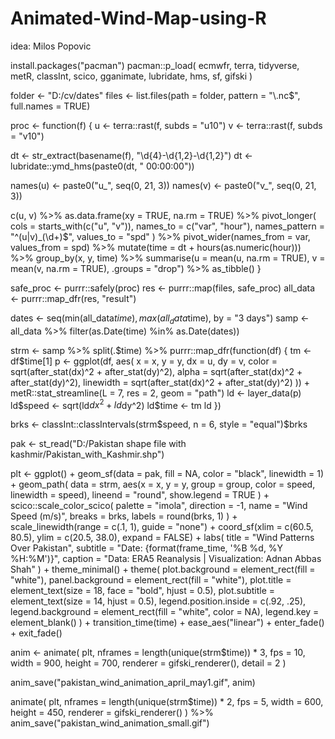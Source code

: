 # Animated-Wind-Map-using-R
idea:  Milos Popovic





install.packages("pacman")
pacman::p_load(
  ecmwfr, terra, tidyverse, metR,
  classInt, scico, gganimate,
  lubridate, hms, sf, gifski
)

folder <- "D:/cv/dates"
files <- list.files(path = folder, pattern = "\\.nc$", full.names = TRUE)

proc <- function(f) {
  u <- terra::rast(f, subds = "u10")
  v <- terra::rast(f, subds = "v10")
  
  dt <- str_extract(basename(f), "\\d{4}-\\d{1,2}-\\d{1,2}")
  dt <- lubridate::ymd_hms(paste0(dt, " 00:00:00"))
  
  names(u) <- paste0("u_", seq(0, 21, 3))
  names(v) <- paste0("v_", seq(0, 21, 3))
  
  c(u, v) %>%
    as.data.frame(xy = TRUE, na.rm = TRUE) %>%
    pivot_longer(
      cols = starts_with(c("u", "v")),
      names_to = c("var", "hour"),
      names_pattern = "^(u|v)_(\\d+)$",
      values_to = "spd"
    ) %>%
    pivot_wider(names_from = var, values_from = spd) %>%
    mutate(time = dt + hours(as.numeric(hour))) %>%
    group_by(x, y, time) %>%
    summarise(u = mean(u, na.rm = TRUE), v = mean(v, na.rm = TRUE), .groups = "drop") %>%
    as_tibble()
}

safe_proc <- purrr::safely(proc)
res <- purrr::map(files, safe_proc)
all_data <- purrr::map_dfr(res, "result")

dates <- seq(min(all_data$time), max(all_data$time), by = "3 days")
samp <- all_data %>% filter(as.Date(time) %in% as.Date(dates))

strm <- samp %>%
  split(.$time) %>%
  purrr::map_dfr(function(df) {
    tm <- df$time[1]
    p <- ggplot(df, aes(
      x = x, y = y, dx = u, dy = v,
      color = sqrt(after_stat(dx)^2 + after_stat(dy)^2),
      alpha = sqrt(after_stat(dx)^2 + after_stat(dy)^2),
      linewidth = sqrt(after_stat(dx)^2 + after_stat(dy)^2)
    )) +
      metR::stat_streamline(L = 7, res = 2, geom = "path")
    ld <- layer_data(p)
    ld$speed <- sqrt(ld$dx^2 + ld$dy^2)
    ld$time <- tm
    ld
  })

brks <- classInt::classIntervals(strm$speed, n = 6, style = "equal")$brks

pak <- st_read("D:/Pakistan shape file with kashmir/Pakistan_with_Kashmir.shp")

plt <- ggplot() +
  geom_sf(data = pak, fill = NA, color = "black", linewidth = 1) +
  geom_path(
    data = strm,
    aes(x = x, y = y, group = group, color = speed, linewidth = speed),
    lineend = "round", show.legend = TRUE
  ) +
  scico::scale_color_scico(
    palette = "imola", direction = -1,
    name = "Wind Speed (m/s)",
    breaks = brks,
    labels = round(brks, 1)
  ) +
  scale_linewidth(range = c(.1, 1), guide = "none") +
  coord_sf(xlim = c(60.5, 80.5), ylim = c(20.5, 38.0), expand = FALSE) +
  labs(
    title = "Wind Patterns Over Pakistan",
    subtitle = "Date: {format(frame_time, '%B %d, %Y %H:%M')}",
    caption = "Data: ERA5 Reanalysis | Visualization: Adnan Abbas Shah"
  ) +
  theme_minimal() +
  theme(
    plot.background = element_rect(fill = "white"),
    panel.background = element_rect(fill = "white"),
    plot.title = element_text(size = 18, face = "bold", hjust = 0.5),
    plot.subtitle = element_text(size = 14, hjust = 0.5),
    legend.position.inside = c(.92, .25),
    legend.background = element_rect(fill = "white", color = NA),
    legend.key = element_blank()
  ) +
  transition_time(time) +
  ease_aes("linear") +
  enter_fade() +
  exit_fade()

anim <- animate(
  plt,
  nframes = length(unique(strm$time)) * 3,
  fps = 10,
  width = 900,
  height = 700,
  renderer = gifski_renderer(),
  detail = 2
)

anim_save("pakistan_wind_animation_april_may1.gif", anim)

animate(
  plt,
  nframes = length(unique(strm$time)) * 2,
  fps = 5,
  width = 600,
  height = 450,
  renderer = gifski_renderer()
) %>% anim_save("pakistan_wind_animation_small.gif")
